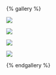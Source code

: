 {% gallery %}

![](https://yournotes.oss-cn-beijing.aliyuncs.com/gallery/eating/IMG_1120E.jpg)

![](https://yournotes.oss-cn-beijing.aliyuncs.com/gallery/eating/IMG_1066.jpg)

![](https://yournotes.oss-cn-beijing.aliyuncs.com/gallery/eating/IMG_1053.jpg)

![](https://yournotes.oss-cn-beijing.aliyuncs.com/gallery/eating/IMG_1044.jpg)

{% endgallery %}